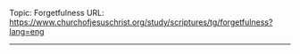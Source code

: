 Topic: Forgetfulness
URL: https://www.churchofjesuschrist.org/study/scriptures/tg/forgetfulness?lang=eng

---

